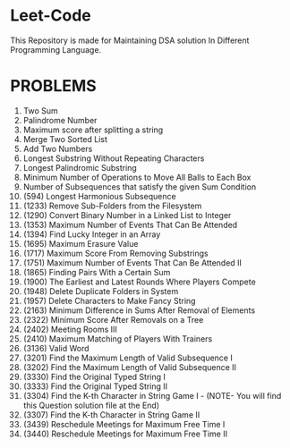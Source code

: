 # Leet-Code
This Repository is made for Maintaining DSA solution In Different Programming Language.

# PROBLEMS
1. Two Sum
2. Palindrome Number
3. Maximum score after splitting a string
4. Merge Two Sorted List
5. Add Two Numbers
6. Longest Substring Without Repeating Characters
7. Longest Palindromic Substring
8. Minimum Number of Operations to Move All Balls to Each Box
9. Number of Subsequences that satisfy the given Sum Condition
10. (594) Longest Harmonious Subsequence
11. (1233) Remove Sub-Folders from the Filesystem
12. (1290) Convert Binary Number in a Linked List to Integer
13. (1353) Maximum Number of Events That Can Be Attended
14. (1394) Find Lucky Integer in an Array
15. (1695) Maximum Erasure Value
16. (1717) Maximum Score From Removing Substrings
17. (1751) Maximum Number of Events That Can Be Attended II
18. (1865) Finding Pairs With a Certain Sum
19. (1900) The Earliest and Latest Rounds Where Players Compete
20. (1948) Delete Duplicate Folders in System
21. (1957) Delete Characters to Make Fancy String
22. (2163) Minimum Difference in Sums After Removal of Elements
23. (2322) Minimum Score After Removals on a Tree
24. (2402) Meeting Rooms III
25. (2410) Maximum Matching of Players With Trainers
26. (3136) Valid Word
27. (3201) Find the Maximum Length of Valid Subsequence I
28. (3202) Find the Maximum Length of Valid Subsequence II
29. (3330) Find the Original Typed String I
30. (3333) Find the Original Typed String II
31. (3304) Find the K-th Character in String Game I - (NOTE- You will find this Question solution file at the End)
32. (3307) Find the K-th Character in String Game II
33. (3439) Reschedule Meetings for Maximum Free Time I
34. (3440) Reschedule Meetings for Maximum Free Time II


